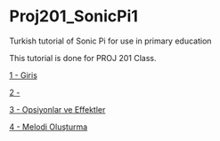 # Proj201_SonicPi1
Turkish tutorial of Sonic Pi for use in primary education

This tutorial is done for PROJ 201 Class.

[1 - Giriş](https://github.com/Nazonal/Proj201_SonicPi1/blob/master/%5B1%5D%20GI%CC%87RI%CC%87S%CC%A7.pdf)

[2 - ](https://github.com/Nazonal/Proj201_SonicPi1/blob/master/%5B2%5D%C5%9Eark%C4%B1%20Yapal%C4%B1m.pdf)

[3 - Opsiyonlar ve Effektler](https://github.com/Nazonal/Proj201_SonicPi1/blob/master/%5B3%5D%20Opsiyonlar%20ve%20effektler.pdf)

[4 - Melodi Oluşturma](https://github.com/Nazonal/Proj201_SonicPi1/blob/master/%5B4%5D%20Geli%C5%9Fmi%C5%9F%20Melodi%20Olu%C5%9Fturma.pdf)


